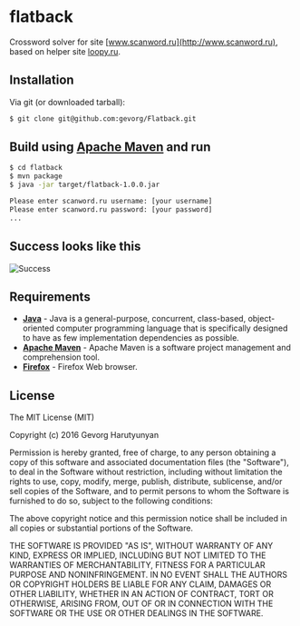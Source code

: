 flatback
========

Crossword solver for site [www.scanword.ru](http://www.scanword.ru), based on helper site [loopy.ru](http://loopy.ru).

## Installation

Via git (or downloaded tarball):

```bash
$ git clone git@github.com:gevorg/Flatback.git
```

## Build using [Apache Maven](http://maven.apache.org/) and run

```bash
$ cd flatback
$ mvn package
$ java -jar target/flatback-1.0.0.jar

Please enter scanword.ru username: [your username]
Please enter scanword.ru password: [your password]
...
```

## Success looks like this

![Success](https://raw.github.com/gevorg/flatback/master/success.png)

## Requirements

 - **[Java](http://www.java.com/)** - Java is a general-purpose, concurrent, class-based, object-oriented computer programming language that is specifically designed to have as few implementation dependencies as possible.
 - **[Apache Maven](http://maven.apache.org/)** - Apache Maven is a software project management and comprehension tool.
 - **[Firefox](https://www.mozilla.org/firefox)** - Firefox Web browser.

## License

The MIT License (MIT)

Copyright (c) 2016 Gevorg Harutyunyan

Permission is hereby granted, free of charge, to any person obtaining a copy of
this software and associated documentation files (the "Software"), to deal in
the Software without restriction, including without limitation the rights to
use, copy, modify, merge, publish, distribute, sublicense, and/or sell copies of
the Software, and to permit persons to whom the Software is furnished to do so,
subject to the following conditions:

The above copyright notice and this permission notice shall be included in all
copies or substantial portions of the Software.

THE SOFTWARE IS PROVIDED "AS IS", WITHOUT WARRANTY OF ANY KIND, EXPRESS OR
IMPLIED, INCLUDING BUT NOT LIMITED TO THE WARRANTIES OF MERCHANTABILITY, FITNESS
FOR A PARTICULAR PURPOSE AND NONINFRINGEMENT. IN NO EVENT SHALL THE AUTHORS OR
COPYRIGHT HOLDERS BE LIABLE FOR ANY CLAIM, DAMAGES OR OTHER LIABILITY, WHETHER
IN AN ACTION OF CONTRACT, TORT OR OTHERWISE, ARISING FROM, OUT OF OR IN
CONNECTION WITH THE SOFTWARE OR THE USE OR OTHER DEALINGS IN THE SOFTWARE.
